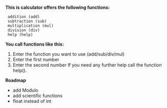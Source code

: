  **This is calculator offers the following functions:**

     addition (add)
     subtraction (sub)
     multiplication (mul)
     division (div)
     help (help)

  **You call functions like this:**
  
1. Enter the function you want to use (add/sub/div/mul)
2. Enter the first number
3. Enter the second number
If you need any further help call the function help().

 **Roadmap**
 - add Modulo
 - add scientific functions
 - float instead of int
